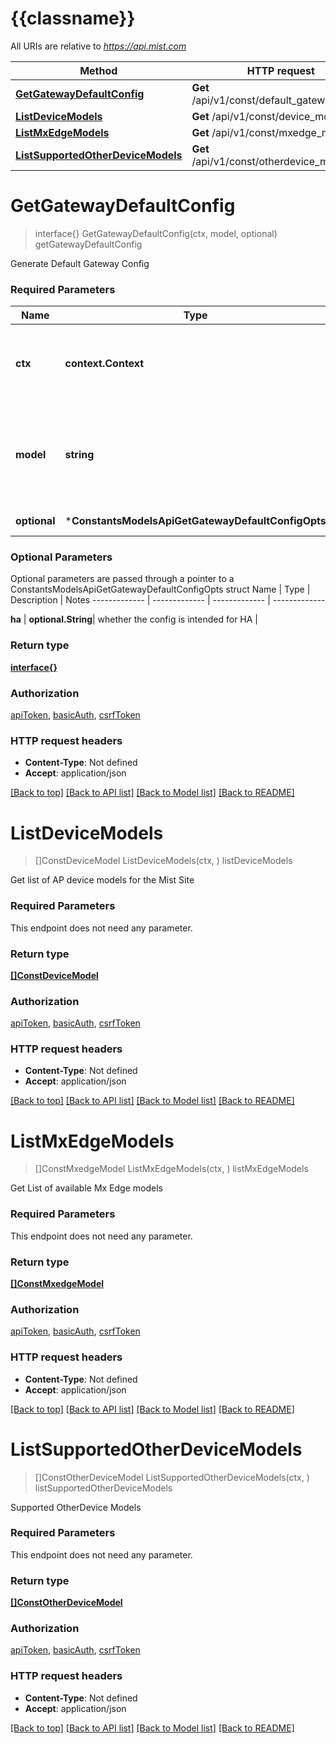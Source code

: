 # {{classname}}

All URIs are relative to *https://api.mist.com*

Method | HTTP request | Description
------------- | ------------- | -------------
[**GetGatewayDefaultConfig**](ConstantsModelsApi.md#GetGatewayDefaultConfig) | **Get** /api/v1/const/default_gateway_config | getGatewayDefaultConfig
[**ListDeviceModels**](ConstantsModelsApi.md#ListDeviceModels) | **Get** /api/v1/const/device_models | listDeviceModels
[**ListMxEdgeModels**](ConstantsModelsApi.md#ListMxEdgeModels) | **Get** /api/v1/const/mxedge_models | listMxEdgeModels
[**ListSupportedOtherDeviceModels**](ConstantsModelsApi.md#ListSupportedOtherDeviceModels) | **Get** /api/v1/const/otherdevice_models | listSupportedOtherDeviceModels

# **GetGatewayDefaultConfig**
> interface{} GetGatewayDefaultConfig(ctx, model, optional)
getGatewayDefaultConfig

Generate Default Gateway Config

### Required Parameters

Name | Type | Description  | Notes
------------- | ------------- | ------------- | -------------
 **ctx** | **context.Context** | context for authentication, logging, cancellation, deadlines, tracing, etc.
  **model** | **string**| model the default gateway config is intended (as the default LAN/WAN port can differ) | 
 **optional** | ***ConstantsModelsApiGetGatewayDefaultConfigOpts** | optional parameters | nil if no parameters

### Optional Parameters
Optional parameters are passed through a pointer to a ConstantsModelsApiGetGatewayDefaultConfigOpts struct
Name | Type | Description  | Notes
------------- | ------------- | ------------- | -------------

 **ha** | **optional.String**| whether the config is intended for HA | 

### Return type

[**interface{}**](interface{}.md)

### Authorization

[apiToken](../README.md#apiToken), [basicAuth](../README.md#basicAuth), [csrfToken](../README.md#csrfToken)

### HTTP request headers

 - **Content-Type**: Not defined
 - **Accept**: application/json

[[Back to top]](#) [[Back to API list]](../README.md#documentation-for-api-endpoints) [[Back to Model list]](../README.md#documentation-for-models) [[Back to README]](../README.md)

# **ListDeviceModels**
> []ConstDeviceModel ListDeviceModels(ctx, )
listDeviceModels

Get list of AP device models for the Mist Site

### Required Parameters
This endpoint does not need any parameter.

### Return type

[**[]ConstDeviceModel**](const_device_model.md)

### Authorization

[apiToken](../README.md#apiToken), [basicAuth](../README.md#basicAuth), [csrfToken](../README.md#csrfToken)

### HTTP request headers

 - **Content-Type**: Not defined
 - **Accept**: application/json

[[Back to top]](#) [[Back to API list]](../README.md#documentation-for-api-endpoints) [[Back to Model list]](../README.md#documentation-for-models) [[Back to README]](../README.md)

# **ListMxEdgeModels**
> []ConstMxedgeModel ListMxEdgeModels(ctx, )
listMxEdgeModels

Get List of available Mx Edge models

### Required Parameters
This endpoint does not need any parameter.

### Return type

[**[]ConstMxedgeModel**](const_mxedge_model.md)

### Authorization

[apiToken](../README.md#apiToken), [basicAuth](../README.md#basicAuth), [csrfToken](../README.md#csrfToken)

### HTTP request headers

 - **Content-Type**: Not defined
 - **Accept**: application/json

[[Back to top]](#) [[Back to API list]](../README.md#documentation-for-api-endpoints) [[Back to Model list]](../README.md#documentation-for-models) [[Back to README]](../README.md)

# **ListSupportedOtherDeviceModels**
> []ConstOtherDeviceModel ListSupportedOtherDeviceModels(ctx, )
listSupportedOtherDeviceModels

Supported OtherDevice Models

### Required Parameters
This endpoint does not need any parameter.

### Return type

[**[]ConstOtherDeviceModel**](const_other_device_model.md)

### Authorization

[apiToken](../README.md#apiToken), [basicAuth](../README.md#basicAuth), [csrfToken](../README.md#csrfToken)

### HTTP request headers

 - **Content-Type**: Not defined
 - **Accept**: application/json

[[Back to top]](#) [[Back to API list]](../README.md#documentation-for-api-endpoints) [[Back to Model list]](../README.md#documentation-for-models) [[Back to README]](../README.md)

